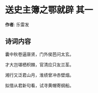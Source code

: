 # 送史主簿之鄂就辟  其一

**作者**: 乐雷发

## 诗词内容

囊中秋卷逼唐贤，门外侯芭问太玄。

才大岂堪栖枳棘，官清应只友兰荃。

湘行又泛君山月，淮绩曾冲赤壁烟。

拟借从君新句看，试寻黄帽寄纲船。

